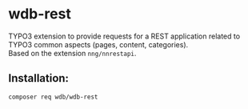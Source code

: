 # wdb-rest
TYPO3 extension to provide requests for a REST application related
to TYPO3 common aspects (pages, content, categories).  
Based on the extension `nng/nnrestapi`.

## Installation:

```
composer req wdb/wdb-rest
```

